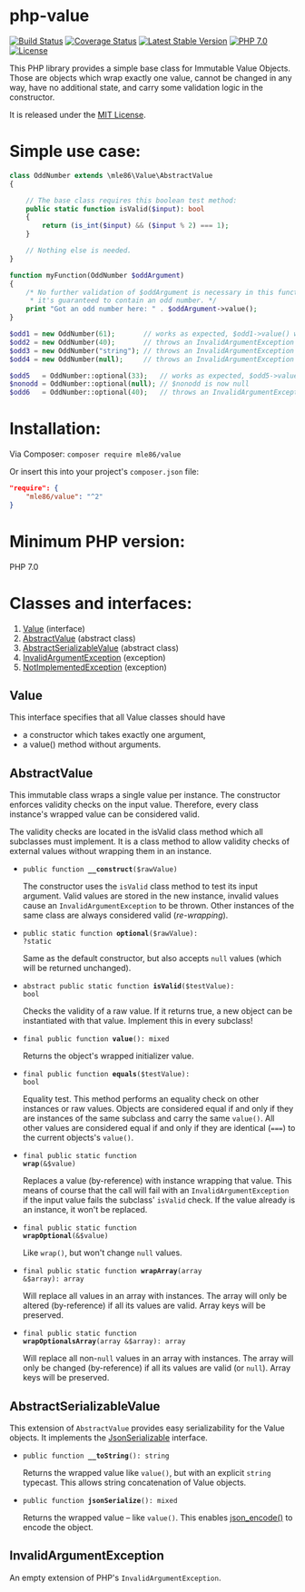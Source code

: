 # php-value

[![Build Status](https://travis-ci.org/mle86/php-value.svg?branch=master)](https://travis-ci.org/mle86/php-value)
[![Coverage Status](https://coveralls.io/repos/github/mle86/php-value/badge.svg?branch=master)](https://coveralls.io/github/mle86/php-value?branch=master)
[![Latest Stable Version](https://poser.pugx.org/mle86/value/version)](https://packagist.org/packages/mle86/value)
[![PHP 7.0](https://img.shields.io/badge/php-7.0-8892BF.svg?style=flat)](https://php.net/)
[![License](https://poser.pugx.org/mle86/value/license)](https://packagist.org/packages/mle86/value)

This PHP library provides a simple base class for Immutable Value Objects.
Those are objects which wrap exactly one value,
cannot be changed in any way,
have no additional state,
and carry some validation logic in the constructor.

It is released under the [MIT License](http://opensource.org/licenses/MIT).


# Simple use case:

```php
class OddNumber extends \mle86\Value\AbstractValue
{

    // The base class requires this boolean test method:
    public static function isValid($input): bool
    {
        return (is_int($input) && ($input % 2) === 1);
    }

    // Nothing else is needed.
}

function myFunction(OddNumber $oddArgument)
{
    /* No further validation of $oddArgument is necessary in this function,
     * it's guaranteed to contain an odd number. */
    print "Got an odd number here: " . $oddArgument->value();
}

$odd1 = new OddNumber(61);       // works as expected, $odd1->value() will return 61
$odd2 = new OddNumber(40);       // throws an InvalidArgumentException
$odd3 = new OddNumber("string"); // throws an InvalidArgumentException
$odd4 = new OddNumber(null);     // throws an InvalidArgumentException

$odd5   = OddNumber::optional(33);   // works as expected, $odd5->value() will return 33
$nonodd = OddNumber::optional(null); // $nonodd is now null
$odd6   = OddNumber::optional(40);   // throws an InvalidArgumentException
```


# Installation:

Via Composer:  `composer require mle86/value`

Or insert this into your project's `composer.json` file:

```json
"require": {
    "mle86/value": "^2"
}
```


# Minimum PHP version:

PHP 7.0


# Classes and interfaces:

1. [Value](#value) (interface)
1. [AbstractValue](#abstractvalue)  (abstract class)
1. [AbstractSerializableValue](#abstractserializablevalue)  (abstract class)
1. [InvalidArgumentException](#invalidargumentexception)  (exception)
1. [NotImplementedException](#notimplementedexception)  (exception)


## Value

This interface specifies that all Value classes should have
* a constructor which takes exactly one argument,
* a value() method without arguments.


## AbstractValue

This immutable class wraps a single value per instance.
The constructor enforces validity checks on the input value.
Therefore, every class instance's wrapped value can be considered valid.

The validity checks are located in the isValid class method which all
subclasses must implement.  It is a class method to allow validity checks
of external values without wrapping them in an instance.


* <code>public function <b>\_\_construct</b>($rawValue)</code>

  The constructor uses the `isValid` class method to test its input argument.
  Valid values are stored in the new instance, invalid values cause an `InvalidArgumentException` to be thrown.
  Other instances of the same class are always considered valid (*re-wrapping*).

* <code>public static function <b>optional</b>($rawValue): ?static</code>

  Same as the default constructor,
  but also accepts `null` values (which will be returned unchanged).

* <code>abstract public static function <b>isValid</b>($testValue): bool</code>

  Checks the validity of a raw value.
  If it returns true, a new object can be instantiated with that value.
  Implement this in every subclass!

* <code>final public function <b>value</b>(): mixed</code>

  Returns the object's wrapped initializer value.

* <code>final public function <b>equals</b>($testValue): bool</code>

  Equality test.
  This method performs an equality check on other instances or raw values.
  Objects are considered equal if and only if they are instances of the same subclass and carry the same `value()`.
  All other values are considered equal if and only if they are identical (`===`) to the current objects's `value()`.

* <code>final public static function <b>wrap</b>(&$value)</code>

  Replaces a value (by-reference) with instance wrapping that value.
  This means of course that the call will fail with an `InvalidArgumentException` if the input value fails the subclass' `isValid` check.
  If the value already is an instance, it won't be replaced.

* <code>final public static function <b>wrapOptional</b>(&$value)</code>

  Like `wrap()`, but won't change `null` values.

* <code>final public static function <b>wrapArray</b>(array &$array): array</code>

  Will replace all values in an array with instances.
  The array will only be altered (by-reference) if all its values are valid.
  Array keys will be preserved.

* <code>final public static function <b>wrapOptionalsArray</b>(array &$array): array</code>

  Will replace all non-`null` values in an array with instances.
  The array will only be changed (by-reference) if all its values are valid (or `null`).
  Array keys will be preserved.


## AbstractSerializableValue

This extension of `AbstractValue` provides easy serializability for the Value objects.
It implements the [JsonSerializable](https://php.net/manual/class.jsonserializable.php) interface.

* <code>public function <b>\_\_toString</b>(): string</code>

  Returns the wrapped value like `value()`, but with an explicit
  `string` typecast.  This allows string concatenation of Value objects.

* <code>public function <b>jsonSerialize</b>(): mixed</code>

  Returns the wrapped value –
  like `value()`.
  This enables [json\_encode()](https://secure.php.net/json_encode) to encode the object.


## InvalidArgumentException

An empty extension of PHP's `InvalidArgumentException`.
